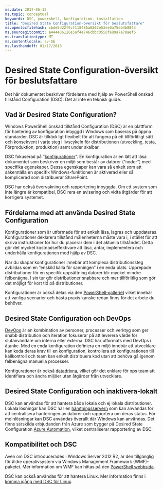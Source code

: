 ```yaml
---
ms.date: 2017-06-12
ms.topic: conceptual
keywords: DSC, powershell, konfiguration, installation
title: "Desired State Configuration-översikt för beslutsfattare"
ms.openlocfilehash: cbde5d22f9cf118485a0302e53ee0a75eb4b8843
ms.sourcegitcommit: a444406120e5af4e746cbbc0558fe89a7e78aef6
ms.translationtype: MT
ms.contentlocale: sv-SE
ms.lasthandoff: 01/17/2018
---
```

# <a name="desired-state-configuration-overview-for-decision-makers"></a>Desired State Configuration-översikt för beslutsfattare

Det här dokumentet beskriver fördelarna med hjälp av PowerShell önskad tillstånd Configuration (DSC). Det är inte en teknisk guide.

## <a name="what-is-desired-state-configuration"></a>Vad är Desired State Configuration?

Windows PowerShell önskad tillstånd Configuration (DSC) är en plattform för hantering av konfiguration inbyggd i Windows som baseras på öppna standarder. DSC är tillräckligt flexibelt för att fungera på ett tillförlitligt sätt och konsekvent i varje steg i livscykeln för distributionen (utveckling, testa, Förproduktion, produktion) samt under skalbar. 

DSC fokuserad på ”[konfigurationer](https://msdn.microsoft.com/en-us/powershell/dsc/configurations)”.
En konfiguration är en lätt att läsa dokumentet som beskriver en miljö som består av datorer (”noder”) med specifika egenskaper. Dessa egenskaper kan vara så enkelt som att säkerställa en specifik Windows-funktionen är aktiverad eller så komplicerad som distribuerar SharePoint. 

DSC har också övervakning och rapportering inbyggda. Om ett system som inte längre är kompatibel, DSC rera en avisering och vidta åtgärder för att korrigera systemet. 

## <a name="benefits-of-using-desired-state-configuration"></a>Fördelarna med att använda Desired State Configuration

Konfigurationer som är utformade för att enkelt läsa, lagras och uppdateras. Konfigurationer deklarera tillstånd målenheterna måste vara i, i stället för att skriva instruktioner för hur du placerar dem i det aktuella tillståndet. Detta gör det mycket kostnadseffektivare att läsa, antar, implementera och underhålla konfigurationen med hjälp av DSC. 

När du skapar konfigurationer innebär att komplexa distributionssteg avbildas som en ”enskild källa för sanningen” i en enda plats. Upprepade distributioner för en specifik uppsättning datorer blir mycket mindre felbenägna. I sin tur gör distributioner snabbare och mer tillförlitlig som gör det möjligt för kort tid på distributioner.

Konfigurationer är också delas via den [PowerShell-galleriet](https://powershellgallery.com) vilket innebär att vanliga scenarier och bästa praxis kanske redan finns för det arbete du behöver.


## <a name="desired-state-configuration-and-devops"></a>Desired State Configuration och DevOps

[DevOps](http://blogs.technet.com/b/ashleymcglone/archive/2015/11/20/devops-for-n00bs-ie-windows-people.aspx) är en kombination av personer, processer och verktyg som ger snabb distribution och iteration fokuserar på att leverera värde för slutanvändare om interna eller externa. DSC har utformats med DevOps i åtanke. Med en enda konfiguration definiera en miljö innebär att utvecklare kan koda deras krav till en konfiguration, kontrollera att konfigurationen till källkontroll och team kan enkelt distribuera kod utan att behöva gå igenom felbenägna manuella processer. 

Konfigurationer är också [datadrivna](https://msdn.microsoft.com/en-us/powershell/dsc/configdata), vilket gör det enklare för ops team att identifiera och ändra miljöer utan åtgärder från utvecklare. 

## <a name="desired-state-configuration-on--and-off-premises"></a>Desired State Configuration och inaktivera-lokalt

DSC kan användas för att hantera både lokala och ej lokala distributioner. Lokala lösningar kan DSC har en [hämtningsservern](https://msdn.microsoft.com/en-us/powershell/dsc/pullserver) som kan användas för att centralisera hanteringen av datorer och rapportera om deras status. För molnlösningar kan DSC användas överallt där Windows kan användas. Det finns särskilda erbjudanden från Azure som bygger på Desired State Configuration [Azure Automation](https://azure.microsoft.com/en-us/documentation/services/automation/), vilket centraliserar rapportering av DSC. 

## <a name="dsc-and-compatibility"></a>Kompatibilitet och DSC

Även om DSC introducerades i Windows Server 2012 R2, är den tillgänglig för äldre operativsystem via Windows Management Framework (WMF)-paketet. Mer information om WMF kan hittas på den [PowerShell webbsida](https://msdn.microsoft.com/en-us/powershell/). 

DSC kan också användas för att hantera Linux. Mer information finns i [komma igång med DSC för Linux](https://msdn.microsoft.com/en-us/powershell/dsc/lnxgettingstarted).

